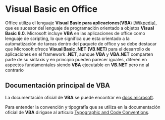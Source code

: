 # Visual Basic en Office
Office utiliza el lenguaje **Visual Basic para aplicaciones**(**VBA**) [[Wikpedia]](https://en.wikipedia.org/wiki/Visual_Basic_for_Applications), que es sucesor del lenguaje de programación orientado a objetos **Visual Basic 6.0**. Microsoft incluye **VBA** en las aplicaciones de office como lenguaje de scripting, lo que significa que esta orientado a la automatización de tareas dentro del paquete de office y se debe destacar que Microsoft ofrece **Visual Basic .NET (VB.NET)** para el desarrollo de aplicaciones en el framework **.NET**, aunque **VBA** y **VBA.NET** comparten parte de su sintaxis y en principio pueden parecer iguales, diferen en aspectos fundamentales siendo **VBA** ejecutable en **VB.NET** pero no al contrario

## Documentación principal de VBA
La documentación oficial de **VBA** se puede encontrar en [docs.microsoft](https://docs.microsoft.com/en-us/office/vba/api/overview/).

Para entender la convención y tipografía que se utiliza en la documentación oficial de **VBA** dirigase al articulo [Typographic and Code Conventions](https://docs.microsoft.com/en-us/dotnet/visual-basic/language-reference/typographic-and-code-conventions).